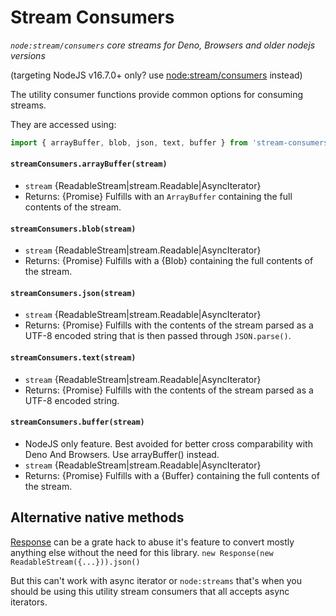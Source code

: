 # Stream Consumers

*`node:stream/consumers` core streams for Deno, Browsers and older nodejs versions*

(targeting NodeJS v16.7.0+ only? use [node:stream/consumers](https://nodejs.org/api/webstreams.html#webstreams_utility_consumers) instead)


The utility consumer functions provide common options for consuming
streams.

They are accessed using:

```js
import { arrayBuffer, blob, json, text, buffer } from 'stream-consumers'
```

#### `streamConsumers.arrayBuffer(stream)`

* `stream` {ReadableStream|stream.Readable|AsyncIterator}
* Returns: {Promise} Fulfills with an `ArrayBuffer` containing the full
  contents of the stream.

#### `streamConsumers.blob(stream)`

* `stream` {ReadableStream|stream.Readable|AsyncIterator}
* Returns: {Promise} Fulfills with a {Blob} containing the full contents
  of the stream.

#### `streamConsumers.json(stream)`

* `stream` {ReadableStream|stream.Readable|AsyncIterator}
* Returns: {Promise} Fulfills with the contents of the stream parsed as a
  UTF-8 encoded string that is then passed through `JSON.parse()`.

#### `streamConsumers.text(stream)`

* `stream` {ReadableStream|stream.Readable|AsyncIterator}
* Returns: {Promise} Fulfills with the contents of the stream parsed as a
  UTF-8 encoded string.

#### `streamConsumers.buffer(stream)`

* NodeJS only feature. Best avoided for better cross comparability with Deno And Browsers. Use arrayBuffer() instead.
* `stream` {ReadableStream|stream.Readable|AsyncIterator}
* Returns: {Promise} Fulfills with a {Buffer} containing the full
  contents of the stream.


## Alternative native methods

[Response](https://developer.mozilla.org/en-US/docs/Web/API/Response?retiredLocale=sv-SE) can be a grate hack to abuse it's feature to convert mostly anything else
without the need for this library.
`new Response(new ReadableStream({...})).json()`

But this can't work with async iterator or `node:streams` that's when you should be using this utility stream consumers that all accepts async iterators.
